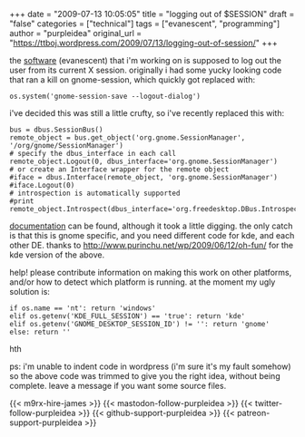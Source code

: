 +++
date = "2009-07-13 10:05:05"
title = "logging out of $SESSION"
draft = "false"
categories = ["technical"]
tags = ["evanescent", "programming"]
author = "purpleidea"
original_url = "https://ttboj.wordpress.com/2009/07/13/logging-out-of-session/"
+++

the <a href="http://www.cs.mcgill.ca/~james/code/">software</a> (evanescent) that i'm working on is supposed to log out the user from its current X session. originally i had some yucky looking code that ran a kill on gnome-session, which quickly got replaced with:
```
os.system('gnome-session-save --logout-dialog')
```
i've decided this was still a little crufty, so i've recently replaced this with:
```
bus = dbus.SessionBus()
remote_object = bus.get_object('org.gnome.SessionManager', '/org/gnome/SessionManager')
# specify the dbus_interface in each call
remote_object.Logout(0, dbus_interface='org.gnome.SessionManager')
# or create an Interface wrapper for the remote object
#iface = dbus.Interface(remote_object, 'org.gnome.SessionManager')
#iface.Logout(0)
# introspection is automatically supported
#print remote_object.Introspect(dbus_interface='org.freedesktop.DBus.Introspectable')
```
<a href="http://www.gnome.org/~mccann/gnome-session/docs/gnome-session.html#org.gnome.SessionManager.Logout">documentation</a> can be found, although it took a little digging. the only catch is that this is gnome specific, and you need different code for kde, and each other DE. thanks to <a href="http://www.purinchu.net/wp/2009/06/12/oh-fun/">http://www.purinchu.net/wp/2009/06/12/oh-fun/</a> for the kde version of the above.

help! please contribute information on making this work on other platforms, and/or how to detect which platform is running. at the moment my ugly solution is:
```
if os.name == 'nt': return 'windows'
elif os.getenv('KDE_FULL_SESSION') == 'true': return 'kde'
elif os.getenv('GNOME_DESKTOP_SESSION_ID') != '': return 'gnome'
else: return ''
```
hth

ps: i'm unable to indent code in wordpress (i'm sure it's my fault somehow) so the above code was trimmed to give you the right idea, without being complete. leave a message if you want some source files.

{{< m9rx-hire-james >}}
{{< mastodon-follow-purpleidea >}}
{{< twitter-follow-purpleidea >}}
{{< github-support-purpleidea >}}
{{< patreon-support-purpleidea >}}
